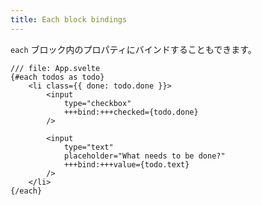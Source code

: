 ```yaml
---
title: Each block bindings
---
```


`each` ブロック内のプロパティにバインドすることもできます。

```svelte
/// file: App.svelte
{#each todos as todo}
	<li class={{ done: todo.done }}>
		<input
			type="checkbox"
			+++bind:+++checked={todo.done}
		/>

		<input
			type="text"
			placeholder="What needs to be done?"
			+++bind:+++value={todo.text}
		/>
	</li>
{/each}
```
